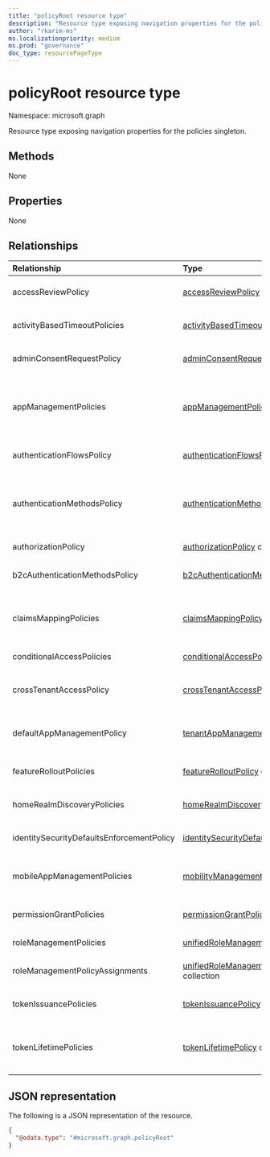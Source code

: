 ```yaml
---
title: "policyRoot resource type"
description: "Resource type exposing navigation properties for the policies singleton."
author: "rkarim-ms"
ms.localizationpriority: medium
ms.prod: "governance"
doc_type: resourcePageType
---
```


# policyRoot resource type

Namespace: microsoft.graph

Resource type exposing navigation properties for the policies singleton.

## Methods
None

## Properties
None

## Relationships

| Relationship                              | Type                                                                                                      | Description                                                                                                                                                          |
|:------------------------------------------|:----------------------------------------------------------------------------------------------------------|:---------------------------------------------------------------------------------------------------------------------------------------------------------------------|
| accessReviewPolicy                        | [accessReviewPolicy](accessreviewpolicy.md)                                                               | The policy that contains directory-level access review settings.                                                                                                     |
| activityBasedTimeoutPolicies              | [activityBasedTimeoutPolicy](activitybasedtimeoutpolicy.md) collection                                    | The policy that controls the idle time out for web sessions for applications.                                                                                        |
| adminConsentRequestPolicy                 | [adminConsentRequestPolicy](adminconsentrequestpolicy.md)                                                 | The policy by which consent requests are created and managed for the entire tenant.                                                                                  |
| appManagementPolicies                     | [appManagementPolicy](appmanagementpolicy.md) collection                                                  | The policies that enforce app management restrictions for specific applications and service principals, overriding the defaultAppManagementPolicy.                   |
| authenticationFlowsPolicy                 | [authenticationFlowsPolicy](authenticationflowspolicy.md)                                                 | The policy configuration of the self-service sign-up experience of external users.                                                                                   |
| authenticationMethodsPolicy               | [authenticationMethodsPolicy](authenticationmethodspolicy.md)                                             | The authentication methods and the users that are allowed to use them to sign in and perform multi-factor authentication (MFA) in Azure Active Directory (Azure AD). |
| authorizationPolicy                       | [authorizationPolicy](authorizationpolicy.md) collection                                                  | The policy that controls Azure AD authorization settings.                                                                                                            |
| b2cAuthenticationMethodsPolicy            | [b2cAuthenticationMethodsPolicy](b2cauthenticationmethodspolicy.md)                                       | The Azure AD B2C policies that define how end users register via local accounts.                                                                                     |
| claimsMappingPolicies                     | [claimsMappingPolicy](claimsmappingpolicy.md) collection                                                  | The claim-mapping policies for WS-Fed, SAML, OAuth 2.0, and OpenID Connect protocols, for tokens issued to a specific application.                                   |
| conditionalAccessPolicies                 | [conditionalAccessPolicy](conditionalaccesspolicy.md)                                                     | The custom rules that define an access scenario.                                                                                                                     |
| crossTenantAccessPolicy                   | [crossTenantAccessPolicy](crosstenantaccesspolicy.md)                           | The custom rules that define an access scenario when interacting with external Azure AD tenants.                                                                                                                     |
| defaultAppManagementPolicy                | [tenantAppManagementPolicy](tenantappmanagementpolicy.md)                                                 | The tenant-wide policy that enforces app management restrictions for all applications and service principals.                                                        |
| featureRolloutPolicies                    | [featureRolloutPolicy](featurerolloutpolicy.md) collection                                                | The feature rollout policy associated with a directory object.                                                                                                       |
| homeRealmDiscoveryPolicies                | [homeRealmDiscoveryPolicy](homerealmdiscoverypolicy.md) collection                                        | The policy to control Azure AD authentication behavior for federated users.                                                                                          |
| identitySecurityDefaultsEnforcementPolicy | [identitySecurityDefaultsEnforcementPolicy](identitysecuritydefaultsenforcementpolicy.md)                 | The policy that represents the security defaults that protect against common attacks.                                                                                |
| mobileAppManagementPolicies               | [mobilityManagementPolicy](mobilitymanagementpolicy.md) collection                                        | The policy that defines auto-enrollment configuration for a mobility management (MDM or MAM) application.                                                            |
| permissionGrantPolicies                   | [permissionGrantPolicy](permissiongrantpolicy.md) collection                                              | The policy that specifies the conditions under which consent can be granted.                                                                                         |
| roleManagementPolicies                    | [unifiedRoleManagementPolicy](../resources/unifiedrolemanagementpolicy.md) collection                     | Represents the role management policies.                                                                                                                             |
| roleManagementPolicyAssignments           | [unifiedRoleManagementPolicyAssignment](../resources/unifiedrolemanagementpolicyassignment.md) collection | Represents the role management policy assignments.                                                                                                                   |
| tokenIssuancePolicies                     | [tokenIssuancePolicy](tokenissuancepolicy.md) collection                                                  | The policy that specifies the characteristics of SAML tokens issued by Azure AD.                                                                                     |
| tokenLifetimePolicies                     | [tokenLifetimePolicy](tokenlifetimepolicy.md) collection                                                  | The policy that controls the lifetime of a JWT access token, an ID token, or a SAML 1.1/2.0 token issued by Azure AD.                                                |

## JSON representation
The following is a JSON representation of the resource.
<!-- {
  "blockType": "resource",
  "keyProperty": "id",
  "@odata.type": "microsoft.graph.policyRoot",
  "openType": false
}
-->
``` json
{
  "@odata.type": "#microsoft.graph.policyRoot"
}
```

